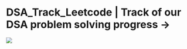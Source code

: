 # DSA_Track_Leetcode | Track of our DSA problem solving progress ->

![](https://leetcard.jacoblin.cool/YASHKUMAR99?ext=heatmap)
